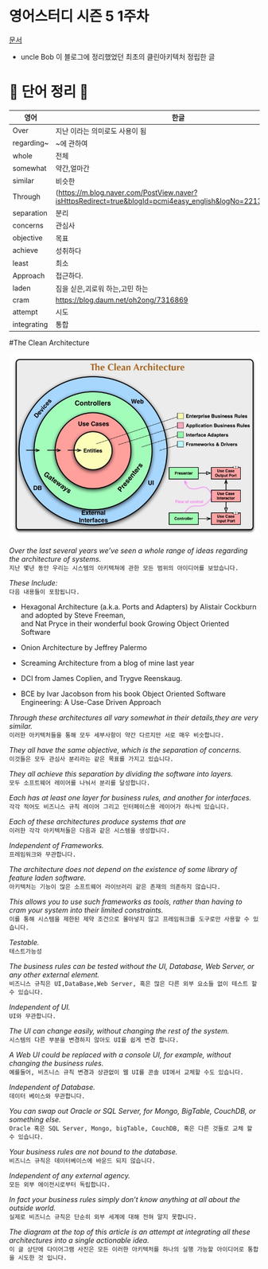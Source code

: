 # 영어스터디 시즌 5 1주차

[문서](https://blog.cleancoder.com/uncle-bob/2012/08/13/the-clean-architecture.html)   
   
- uncle Bob 이 블로그에 정리했었던 최초의 클린아키텍처 정립한 글

# 📗 단어 정리 📘

|영어|한글|
|---|---|
|Over|지난 이라는 의미로도 사용이 됨|
|regarding~|~에 관하여|
|whole|전체|
|somewhat|약간,얼마간|
|similar|비슷한|
|Through|(https://m.blog.naver.com/PostView.naver?isHttpsRedirect=true&blogId=pcmi4easy_english&logNo=221381245030)|
|separation|분리|
|concerns|관심사|
|objective|목표|
|achieve|성취하다|
|least|최소|
|Approach|접근하다.|
|laden|짐을 싣은,괴로워 하는,고민 하는|
|cram|https://blog.daum.net/oh2ong/7316869|
|attempt|시도|
|integrating|통합|

#The Clean Architecture      


![img.png](img.png)   

_Over the last several years we’ve seen a whole range of ideas regarding the architecture of systems._   
`지난 몇년 동안 우리는 시스템의 아키텍쳐에 관한 모든 범위의 아이디어를 보았습니다.`   
   
_These Include:_   
`다음 내용들이 포함됩니다.`

- Hexagonal Architecture (a.k.a. Ports and Adapters) by Alistair Cockburn and adopted by Steve Freeman,    
  and Nat Pryce in their wonderful book Growing Object Oriented Software
  
- Onion Architecture by Jeffrey Palermo   
- Screaming Architecture from a blog of mine last year   
- DCI from James Coplien, and Trygve Reenskaug.   
- BCE by Ivar Jacobson from his book Object Oriented Software Engineering: A Use-Case Driven Approach   
   
   
_Through these architectures all vary somewhat in their details,they are very similar._   
`이러한 아키텍처들을 통해 모두 세부사항이 약간 다르지만 서로 매우 비슷합니다.`   
   
_They all have the same objective, which is the separation of concerns._   
`이것들은 모두 관심사 분리라는 같은 목표를 가지고 있습니다.`   
   
_They all achieve this separation by dividing the software into layers._   
`모두 소프트웨어 레이어를 나눠서 분리를 달성합니다.`   
   
_Each has at least one layer for business rules, and another for interfaces._   
`각각 적어도 비즈니스 규칙 레이어 그리고 인터페이스용 레이어가 하나씩 있습니다. `   
   
_Each of these architectures produce systems that are_   
`이러한 각각 아키텍처들은 다음과 같은 시스템을 생성합니다.`   
   
_Independent of Frameworks._   
`프레임워크와 무관합니다.`   
   
_The architecture does not depend on the existence of some library of feature laden software._   
`아키텍처는 기능이 많은 소프트웨어 라이브러리 같은 존재의 의존하지 않습니다.`   

_This allows you to use such frameworks as tools,
rather than having to cram your system into their limited constraints._   
`이를 통해 시스템을 제한된 제약 조건으로 몰아넣지 않고 프레임워크를 도구로만 사용할 수 있습니다.`   

_Testable._   
`테스트가능성`   

_The business rules can be tested without the UI, Database, Web Server, or any other external element._   
`비즈니스 규칙은 UI,DataBase,Web Server, 혹은 많은 다른 외부 요소들 없이 테스트 할 수 있습니다.`   

_Independent of UI._   
`UI와 무관합니다.`   

_The UI can change easily, without changing the rest of the system._   
`시스템의 다른 부분을 변경하지 않아도 UI를 쉽게 변경 합니다.`  

_A Web UI could be replaced with a console UI, for example, without changing the business rules._   
`예를들어, 비즈니스 규칙 변경과 상관없이 웹 UI를 콘솔 UI에서 교체할 수도 있습니다.`   

_Independent of Database._   
`데이터 베이스와 무관합니다.`   

_You can swap out Oracle or SQL Server, for Mongo, BigTable, CouchDB, or something else._   
`Oracle 혹은 SQL Server, Mongo, bigTable, CouchDB, 혹은 다른 것들로 교체 할 수 있습니다.`   

_Your business rules are not bound to the database._   
`비즈니스 규칙은 데이터베이스에 바운드 되지 않습니다.`   

_Independent of any external agency._   
`모든 외부 에이전시로부터 독립합니다.`  

_In fact your business rules simply don’t know anything at all about the outside world._   
`실제로 비즈니스 규칙은 단순히 외부 세계에 대해 전혀 알지 못합니다.`   

_The diagram at the top of this article is an attempt at integrating
all these architectures into a single actionable idea._   
`이 글 상단에 다이어그램 사진은 모든 이러한 아키텍처를 하나의 실행 가능할 아이디어로 통합을 시도한 것 입니다.`
